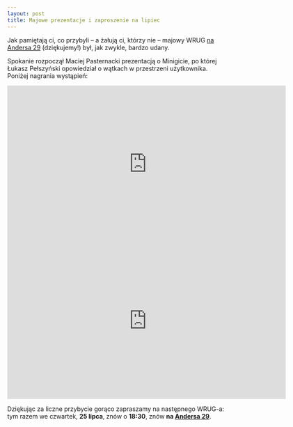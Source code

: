 ```yaml
---
layout: post
title: Majowe prezentacje i zaproszenie na lipiec
---
```


Jak pamiętają ci, co przybyli – a żałują ci, którzy nie
– majowy WRUG [na Andersa 29](http://panstwomiasto.pl)
(dziękujemy!) był, jak zwykle, bardzo udany.

Spokanie rozpoczął Maciej Pasternacki prezentacją o Minigicie,
po której Łukasz Pełszyński opowiedział o wątkach w przestrzeni
użytkownika. Poniżej nagrania wystąpień:

<iframe width='640' height='360' src='http://www.youtube.com/embed/4E-FaheHfjY?rel=0' frameborder='0'>
</iframe>

<iframe width='640' height='360' src='http://www.youtube.com/embed/uJnoFYVfdko?rel=0' frameborder='0'>
</iframe>

Dziękując za liczne przybycie gorąco zapraszamy na następnego
WRUG-a: tym razem we czwartek, **25 lipca**, znów o **18:30**,
znów **na [Andersa 29](http://panstwomiasto.pl)**.
